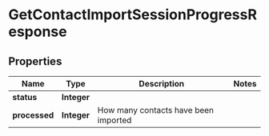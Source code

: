 
# GetContactImportSessionProgressResponse

## Properties
Name | Type | Description | Notes
------------ | ------------- | ------------- | -------------
**status** | **Integer** |  | 
**processed** | **Integer** | How many contacts have been imported | 



